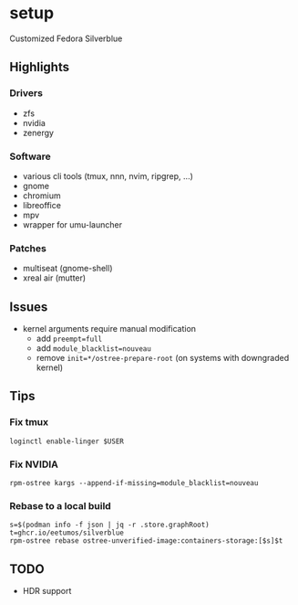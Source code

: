 setup
=====
Customized Fedora Silverblue


Highlights
----------
### Drivers
- zfs
- nvidia
- zenergy

### Software
- various cli tools (tmux, nnn, nvim, ripgrep, ...)
- gnome
- chromium
- libreoffice
- mpv
- wrapper for umu-launcher

### Patches
- multiseat (gnome-shell)
- xreal air (mutter)


Issues
------
- kernel arguments require manual modification
  - add `preempt=full`
  - add `module_blacklist=nouveau`
  - remove `init=*/ostree-prepare-root` (on systems with downgraded kernel)


Tips
----
### Fix tmux
```
loginctl enable-linger $USER
```

### Fix NVIDIA
```
rpm-ostree kargs --append-if-missing=module_blacklist=nouveau
```

### Rebase to a local build
```
s=$(podman info -f json | jq -r .store.graphRoot)
t=ghcr.io/eetumos/silverblue
rpm-ostree rebase ostree-unverified-image:containers-storage:[$s]$t
```


TODO
----
- HDR support
